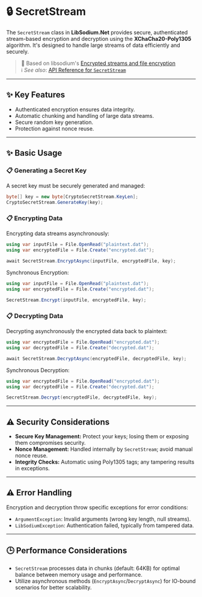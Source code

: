 # 🔒 SecretStream

The `SecretStream` class in **LibSodium.Net** provides secure, authenticated stream-based encryption and decryption using the **XChaCha20-Poly1305** algorithm. It's designed to handle large streams of data efficiently and securely.

>🧂 Based on libsodium's [Encrypted streams and file encryption](https://doc.libsodium.org/secret-key_cryptography/secretstream)<br/>
> ℹ️ *See also*: [API Reference for `SecretStream`](../api/LibSodium.SecretStream.yml)

---

## ✨ Key Features

- Authenticated encryption ensures data integrity.
- Automatic chunking and handling of large data streams.
- Secure random key generation.
- Protection against nonce reuse.

---

## ✨ Basic Usage

### 📋 Generating a Secret Key

A secret key must be securely generated and managed:

```csharp
byte[] key = new byte[CryptoSecretStream.KeyLen];
CryptoSecretStream.GenerateKey(key);
```

### 📋 Encrypting Data

Encrypting data streams asynchronously:

```csharp
using var inputFile = File.OpenRead("plaintext.dat");
using var encryptedFile = File.Create("encrypted.dat");

await SecretStream.EncryptAsync(inputFile, encryptedFile, key);
```

Synchronous Encryption:

```csharp
using var inputFile = File.OpenRead("plaintext.dat");
using var encryptedFile = File.Create("encrypted.dat");

SecretStream.Encrypt(inputFile, encryptedFile, key);
```

### 📋 Decrypting Data

Decrypting asynchronously the encrypted data back to plaintext:

```csharp
using var encryptedFile = File.OpenRead("encrypted.dat");
using var decryptedFile = File.Create("decrypted.dat");

await SecretStream.DecryptAsync(encryptedFile, decryptedFile, key);
```

Synchronous Decryption:

```csharp
using var encryptedFile = File.OpenRead("encrypted.dat");
using var decryptedFile = File.Create("decrypted.dat");

SecretStream.Decrypt(encryptedFile, decryptedFile, key);
```

---

## ⚠️ Security Considerations

- **Secure Key Management:** Protect your keys; losing them or exposing them compromises security.
- **Nonce Management:** Handled internally by `SecretStream`; avoid manual nonce reuse.
- **Integrity Checks:** Automatic using Poly1305 tags; any tampering results in exceptions.

---

## ⚠️ Error Handling

Encryption and decryption throw specific exceptions for error conditions:

- `ArgumentException`: Invalid arguments (wrong key length, null streams).
- `LibSodiumException`: Authentication failed, typically from tampered data.

---

## 🕒 Performance Considerations

- `SecretStream` processes data in chunks (default: 64KB) for optimal balance between memory usage and performance.
- Utilize asynchronous methods (`EncryptAsync`/`DecryptAsync`) for IO-bound scenarios for better scalability.

